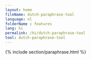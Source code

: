 ```yaml
---
layout: home
fileName: dutch-paraphrase-tool
language: nl
folderName : features
lang: hi
permalink: /hi/dutch-paraphrase-tool
tool: dutch-paraphrase-tool
---
```

{% include section/paraphrase.html %}